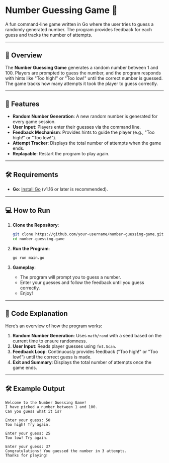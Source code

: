 
# Number Guessing Game 🎲

A fun command-line game written in Go where the user tries to guess a randomly generated number. The program provides feedback for each guess and tracks the number of attempts.

---

## 📖 Overview
The **Number Guessing Game** generates a random number between 1 and 100. Players are prompted to guess the number, and the program responds with hints like "Too high!" or "Too low!" until the correct number is guessed. The game tracks how many attempts it took the player to guess correctly.

---

## 🚀 Features
- **Random Number Generation**: A new random number is generated for every game session.
- **User Input**: Players enter their guesses via the command line.
- **Feedback Mechanism**: Provides hints to guide the player (e.g., "Too high!" or "Too low!").
- **Attempt Tracker**: Displays the total number of attempts when the game ends.
- **Replayable**: Restart the program to play again.

---

## 🛠️ Requirements
- **Go**: [Install Go](https://golang.org/dl/) (v1.16 or later is recommended).

---

## 💻 How to Run
1. **Clone the Repository**:
    ```bash
    git clone https://github.com/your-username/number-guessing-game.git
    cd number-guessing-game
    ```

2. **Run the Program**:
    ```bash
    go run main.go
    ```

3. **Gameplay**:
    - The program will prompt you to guess a number.
    - Enter your guesses and follow the feedback until you guess correctly.
    - Enjoy!

---

## 🧩 Code Explanation
Here’s an overview of how the program works:
1. **Random Number Generation**: Uses `math/rand` with a seed based on the current time to ensure randomness.
2. **User Input**: Reads player guesses using `fmt.Scan`.
3. **Feedback Loop**: Continuously provides feedback ("Too high!" or "Too low!") until the correct guess is made.
4. **Exit and Summary**: Displays the total number of attempts once the game ends.

---

## 🛠️ Example Output
```plaintext
Welcome to the Number Guessing Game!
I have picked a number between 1 and 100.
Can you guess what it is?

Enter your guess: 50
Too high! Try again.

Enter your guess: 25
Too low! Try again.

Enter your guess: 37
Congratulations! You guessed the number in 3 attempts.
Thanks for playing!
